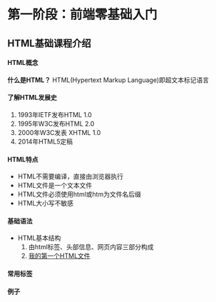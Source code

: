 # 第一阶段：前端零基础入门

## HTML基础课程介绍

#### HTML概念
**什么是HTML？**
HTML(Hypertext Markup Language)即超文本标记语言

#### 了解HTML发展史
1. 1993年IETF发布HTML 1.0
1. 1995年W3C发布HTML 2.0
1. 2000年W3C发表 XHTML 1.0
1. 2014年HTML5定稿

#### HTML特点
- HTML不需要编译，直接由浏览器执行
- HTML文件是一个文本文件
- HTML文件必须使用html或htm为文件名后缀
- HTML大小写不敏感

#### 基础语法
- HTML基本结构
  1. 由html标签、头部信息、网页内容三部分构成
  1. [我的第一个HTML文件](我的第一个HTML文件)

#### 常用标签
#### 例子
